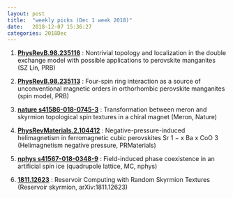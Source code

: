 ```yaml
---
layout: post
title:  "weekly picks (Dec 1 week 2018)"
date:   2018-12-07 15:36:27
categories: 2018Dec
---
```



1. **[PhysRevB.98.235116](https://journals.aps.org/prb/abstract/10.1103/PhysRevB.98.235116)** : Nontrivial topology and localization in the double exchange model with possible applications to perovskite manganites (SZ Lin, PRB)

1. **[PhysRevB.98.235113](https://journals.aps.org/prb/abstract/10.1103/PhysRevB.98.235113)** : Four-spin ring interaction as a source of unconventional magnetic orders in orthorhombic perovskite manganites (spin model, PRB)
	
1. **[nature s41586-018-0745-3](https://www.nature.com/articles/s41586-018-0745-3)** : Transformation between meron and skyrmion topological spin textures in a chiral magnet (Meron, Nature)

1. **[PhysRevMaterials.2.104412](https://journals.aps.org/prmaterials/abstract/10.1103/PhysRevMaterials.2.104412)** : Negative-pressure-induced helimagnetism in ferromagnetic cubic perovskites Sr 1 − x Ba x CoO 3 (Helimagnetism negative pressure, PRMaterials)
			
1. **[nphys s41567-018-0348-9](https://www.nature.com/articles/s41567-018-0348-9)** : Field-induced phase coexistence in an artificial spin ice (quadrupole lattice, MC, nphys)

1. **[1811.12623](https://arxiv.org/abs/1811.12623)** : Reservoir Computing with Random Skyrmion Textures (Reservoir skyrmion, arXiv:1811.12623)